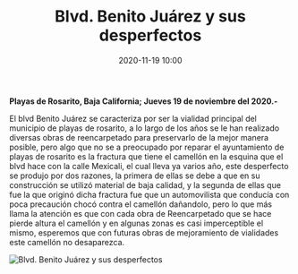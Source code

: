 ﻿---
layout: blog
title:  "Blvd. Benito Juárez y sus desperfectos"
date:   2020-11-19 10:00
categories: rosarito
permalink: /:categories/:title:output_ext
image: /img/cnr/blvd-benito-juarez-y-sus-desperfectos.jpg
alt: "Blvd. Benito Juárez y sus desperfectos"
autor: "CNR Noticias - Canal 73"
---


**Playas de Rosarito, Baja California;  Jueves 19 de noviembre del 2020.-**


El blvd Benito Juárez se caracteriza por ser la vialidad principal del municipio de playas de rosarito, a lo largo de los años se le han realizado diversas obras de reencarpetado para preservarlo de la mejor manera posible, pero algo que no se a preocupado por reparar el ayuntamiento de playas de rosarito es la fractura que tiene el camellón en la esquina que el blvd hace con la calle Mexicali, el cual lleva ya varios año, este desperfecto se produjo por dos razones, la primera de ellas se debe a que en su construcción se utilizó material de baja calidad, y la segunda de ellas que fue la que originó dicha fractura fue que un automovilista que conducía con poca precaución chocó contra el camellón dañandolo, pero lo que más llama la atención es que con cada obra de Reencarpetado que se hace pierde altura el camellón y en algunas zonas es casi imperceptible el mismo, esperemos que con futuras obras de mejoramiento de vialidades este camellón no desaparezca.

<div id="carouselExampleSlidesOnly" class="carousel slide" data-ride="carousel">
  <div class="carousel-inner">
    <div class="carousel-item active">
       <img class="d-block w-100" src="/img/cnr/blvd-benito-juarez-y-sus-desperfectos.jpg" loading="lazy"  alt="Blvd. Benito Juárez y sus desperfectos">
    </div>           
  </div>
</div>